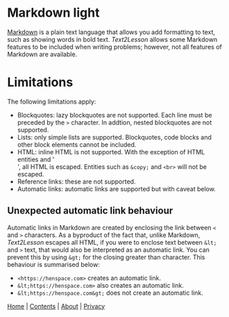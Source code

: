 # Markdown light

[Markdown](https://daringfireball.net/projects/markdown/) is a plain text
language that allows you add formatting to text, such as showing words in bold
text. _Text2Lesson_ allows some Markdown features to be included when writing
problems; however, not all features of Markdown are available.

# Limitations

The following limitations apply:

- Blockquotes: lazy blockquotes are not supported. Each line must be preceded by
  the `>` character. In addtion, nested blockquotes are not supported.
- Lists: only simple lists are supported. Blockquotes, code blocks and other
  block elements cannot be included.
- HTML: inline HTML is not supported. With the exception of HTML entities and
  '<br>', all HTML is escaped. Entities such as `&copy;` and `<br>` will not be
  escaped.
- Reference links: these are not supported.
- Automatic links: automatic links are supported but with caveat below.

## Unexpected automatic link behaviour

Automatic links in Markdown are created by enclosing the link between `<` and
`>` characters. As a byproduct of the fact that, unlike Markdown,
_Text2Lesson_ escapes all HTML, if you were to enclose text between `&lt;` and
`>` text, that would also be interpreted as an automatic link. You can prevent
this by using `&gt;` for the closing greater than character. This behaviour is
summarised below:

- `<https://henspace.com>` creates an automatic link.
- `&lt;https://henspace.com>` also creates an automatic link.
- `&lt;https://henspace.com&gt;` does not create an automatic link.

[Home](./index.md) | [Contents](./contents.md) | [About](./about.md) | [Privacy](./privacy.md)
